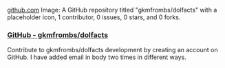 [github.com](https://github.com/gkmfrombs/dolfacts)
Image: A GitHub repository titled "gkmfrombs/dolfacts" with a placeholder
icon, 1 contributor, 0 issues, 0 stars, and 0 forks.
### [GitHub - gkmfrombs/dolfacts](https://github.com/gkmfrombs/dolfacts)
Contribute to gkmfrombs/dolfacts development by creating an account on GitHub.
I have added email in body two times in different ways.